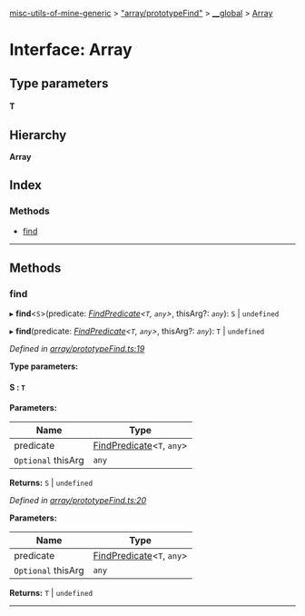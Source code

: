 [misc-utils-of-mine-generic](../README.md) > ["array/prototypeFind"](../modules/_array_prototypefind_.md) > [__global](../modules/_array_prototypefind_.__global.md) > [Array](../interfaces/_array_prototypefind_.__global.array.md)

# Interface: Array

## Type parameters
#### T 
## Hierarchy

**Array**

## Index

### Methods

* [find](_array_prototypefind_.__global.array.md#find)

---

## Methods

<a id="find"></a>

###  find

▸ **find**<`S`>(predicate: *[FindPredicate](../modules/_array_prototypefind_.md#findpredicate)<`T`, `any`>*, thisArg?: *`any`*): `S` \| `undefined`

▸ **find**(predicate: *[FindPredicate](../modules/_array_prototypefind_.md#findpredicate)<`T`, `any`>*, thisArg?: *`any`*): `T` \| `undefined`

*Defined in [array/prototypeFind.ts:19](https://github.com/cancerberoSgx/misc-utils-of-mine/blob/217bd9b/misc-utils-of-mine-generic/src/array/prototypeFind.ts#L19)*

**Type parameters:**

#### S :  `T`
**Parameters:**

| Name | Type |
| ------ | ------ |
| predicate | [FindPredicate](../modules/_array_prototypefind_.md#findpredicate)<`T`, `any`> |
| `Optional` thisArg | `any` |

**Returns:** `S` \| `undefined`

*Defined in [array/prototypeFind.ts:20](https://github.com/cancerberoSgx/misc-utils-of-mine/blob/217bd9b/misc-utils-of-mine-generic/src/array/prototypeFind.ts#L20)*

**Parameters:**

| Name | Type |
| ------ | ------ |
| predicate | [FindPredicate](../modules/_array_prototypefind_.md#findpredicate)<`T`, `any`> |
| `Optional` thisArg | `any` |

**Returns:** `T` \| `undefined`

___


